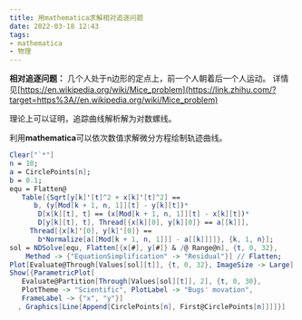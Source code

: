 ```yaml
---
title: 用mathematica求解相对追逐问题
date: 2022-03-18 12:43
tags:
- mathematica
- 物理
---
```

**相对追逐问题：**
几个人处于n边形的定点上，前一个人朝着后一个人运动。
详情见[https://en.wikipedia.org/wiki/Mice_problem](https://link.zhihu.com/?target=https%3A//en.wikipedia.org/wiki/Mice_problem)
<!--more-->

理论上可以证明，追踪曲线解析解为对数螺线。

利用**mathematica**可以依次数值求解微分方程绘制轨迹曲线。

```mathematica
Clear["`*"]
n = 10;
a = CirclePoints[n];
b = 0.1;
equ = Flatten@
   Table[{Sqrt[y[k]'[t]^2 + x[k]'[t]^2] == 
      b, (y[Mod[k + 1, n, 1]][t] - y[k][t])*
       D[x[k][t], t] == (x[Mod[k + 1, n, 1]][t] - x[k][t])*
       D[y[k][t], t], Thread[{x[k][0], y[k][0]} == a[[k]]], 
     Thread[{x[k]'[0], y[k]'[0]} == 
       b*Normalize[a[[Mod[k + 1, n, 1]]] - a[[k]]]]}, {k, 1, n}];
sol = NDSolve[equ, Flatten[{x[#], y[#]} & /@ Range@n], {t, 0, 32}, 
    Method -> {"EquationSimplification" -> "Residual"}] // Flatten;
Plot[Evaluate@Through[Values[sol][t]], {t, 0, 32}, ImageSize -> Large]
Show[{ParametricPlot[
   Evaluate@Partition[Through[Values[sol][t]], 2], {t, 0, 30}, 
   PlotTheme -> "Scientific", PlotLabel -> "Bugs' movation", 
   FrameLabel -> {"x", "y"}]
  , Graphics[Line[Append[CirclePoints[n], First@CirclePoints[n]]]]}]
```




